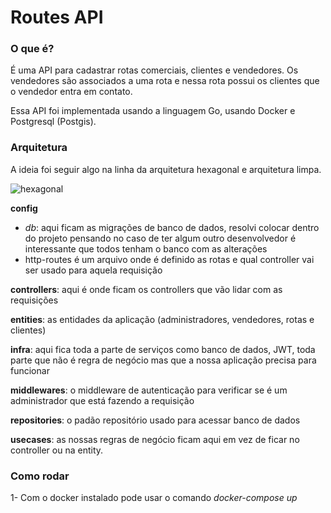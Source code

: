# Routes API

### O que é?

É uma API para cadastrar rotas comerciais, clientes e vendedores. Os vendedores são associados a uma rota e nessa rota possui os clientes que o vendedor entra em contato.

Essa API foi implementada usando a linguagem Go, usando Docker e Postgresql (Postgis).

### Arquitetura

A ideia foi seguir algo na linha da arquitetura hexagonal e arquitetura limpa.

![hexagonal](https://apiumhub.com/wp-content/uploads/2018/10/Screenshot-2018-10-30-at-08.45.49.png "Hexagonal")

**config**

- _db_: aqui ficam as migrações de banco de dados, resolvi colocar dentro do projeto pensando no caso de ter algum outro desenvolvedor é interessante que todos tenham o banco com as alterações
- http-routes é um arquivo onde é definido as rotas e qual controller vai ser usado para aquela requisição

**controllers**: aqui é onde ficam os controllers que vão lidar com as requisições

**entities**: as entidades da aplicação (administradores, vendedores, rotas e clientes)

**infra**: aqui fica toda a parte de serviços como banco de dados, JWT, toda parte que não é regra de negócio mas que a nossa aplicação precisa para funcionar

**middlewares**: o middleware de autenticação para verificar se é um administrador que está fazendo a requisição

**repositories**: o padão repositório usado para acessar banco de dados

**usecases**: as nossas regras de negócio ficam aqui em vez de ficar no controller ou na entity.

### Como rodar

1- Com o docker instalado pode usar o comando _docker-compose up_
